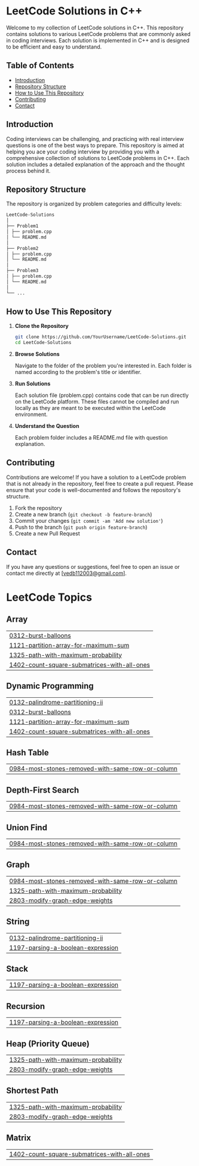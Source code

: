 # LeetCode Solutions in C++

Welcome to my collection of LeetCode solutions in C++. This repository contains solutions to various LeetCode problems that are commonly asked in coding interviews. Each solution is implemented in C++ and is designed to be efficient and easy to understand.

## Table of Contents

- [Introduction](#introduction)
- [Repository Structure](#repository-structure)
- [How to Use This Repository](#how-to-use-this-repository)
- [Contributing](#contributing)
- [Contact](#contact)

## Introduction

Coding interviews can be challenging, and practicing with real interview questions is one of the best ways to prepare. This repository is aimed at helping you ace your coding interview by providing you with a comprehensive collection of solutions to LeetCode problems in C++. Each solution includes a detailed explanation of the approach and the thought process behind it.

## Repository Structure

The repository is organized by problem categories and difficulty levels:
```bash
LeetCode-Solutions
│
├── Problem1
│ ├── problem.cpp
│ └── README.md
│
├── Problem2
│ ├── problem.cpp
│ └── README.md
│
├── Problem3
│ ├── problem.cpp
│ └── README.md
│
└── ...
```

## How to Use This Repository

1. **Clone the Repository**

   ```bash
   git clone https://github.com/YourUsername/LeetCode-Solutions.git
   cd LeetCode-Solutions
2. **Browse Solutions**

   Navigate to the folder of the problem you're interested in. Each folder is named according to the problem's title or identifier.
3. **Run Solutions**

   Each solution file (problem.cpp) contains code that can be run directly on the LeetCode platform. These files cannot be compiled and run locally as they are meant to be executed within the LeetCode environment.

4. **Understand the Question**

   Each problem folder includes a README.md file with question explanation.

## Contributing

Contributions are welcome! If you have a solution to a LeetCode problem that is not already in the repository, feel free to create a pull request. Please ensure that your code is well-documented and follows the repository's structure.

1. Fork the repository
2. Create a new branch (`git checkout -b feature-branch`)
3. Commit your changes (`git commit -am 'Add new solution'`)
4. Push to the branch (`git push origin feature-branch`)
5. Create a new Pull Request

## Contact

If you have any questions or suggestions, feel free to open an issue or contact me directly at [vedb112003@gmail.com].


<!---LeetCode Topics Start-->
# LeetCode Topics
## Array
|  |
| ------- |
| [0312-burst-balloons](https://github.com/Ved1103/LEETCODE-SOLUTIONS/tree/master/0312-burst-balloons) |
| [1121-partition-array-for-maximum-sum](https://github.com/Ved1103/LEETCODE-SOLUTIONS/tree/master/1121-partition-array-for-maximum-sum) |
| [1325-path-with-maximum-probability](https://github.com/Ved1103/LEETCODE-SOLUTIONS/tree/master/1325-path-with-maximum-probability) |
| [1402-count-square-submatrices-with-all-ones](https://github.com/Ved1103/LEETCODE-SOLUTIONS/tree/master/1402-count-square-submatrices-with-all-ones) |
## Dynamic Programming
|  |
| ------- |
| [0132-palindrome-partitioning-ii](https://github.com/Ved1103/LEETCODE-SOLUTIONS/tree/master/0132-palindrome-partitioning-ii) |
| [0312-burst-balloons](https://github.com/Ved1103/LEETCODE-SOLUTIONS/tree/master/0312-burst-balloons) |
| [1121-partition-array-for-maximum-sum](https://github.com/Ved1103/LEETCODE-SOLUTIONS/tree/master/1121-partition-array-for-maximum-sum) |
| [1402-count-square-submatrices-with-all-ones](https://github.com/Ved1103/LEETCODE-SOLUTIONS/tree/master/1402-count-square-submatrices-with-all-ones) |
## Hash Table
|  |
| ------- |
| [0984-most-stones-removed-with-same-row-or-column](https://github.com/Ved1103/LEETCODE-SOLUTIONS/tree/master/0984-most-stones-removed-with-same-row-or-column) |
## Depth-First Search
|  |
| ------- |
| [0984-most-stones-removed-with-same-row-or-column](https://github.com/Ved1103/LEETCODE-SOLUTIONS/tree/master/0984-most-stones-removed-with-same-row-or-column) |
## Union Find
|  |
| ------- |
| [0984-most-stones-removed-with-same-row-or-column](https://github.com/Ved1103/LEETCODE-SOLUTIONS/tree/master/0984-most-stones-removed-with-same-row-or-column) |
## Graph
|  |
| ------- |
| [0984-most-stones-removed-with-same-row-or-column](https://github.com/Ved1103/LEETCODE-SOLUTIONS/tree/master/0984-most-stones-removed-with-same-row-or-column) |
| [1325-path-with-maximum-probability](https://github.com/Ved1103/LEETCODE-SOLUTIONS/tree/master/1325-path-with-maximum-probability) |
| [2803-modify-graph-edge-weights](https://github.com/Ved1103/LEETCODE-SOLUTIONS/tree/master/2803-modify-graph-edge-weights) |
## String
|  |
| ------- |
| [0132-palindrome-partitioning-ii](https://github.com/Ved1103/LEETCODE-SOLUTIONS/tree/master/0132-palindrome-partitioning-ii) |
| [1197-parsing-a-boolean-expression](https://github.com/Ved1103/LEETCODE-SOLUTIONS/tree/master/1197-parsing-a-boolean-expression) |
## Stack
|  |
| ------- |
| [1197-parsing-a-boolean-expression](https://github.com/Ved1103/LEETCODE-SOLUTIONS/tree/master/1197-parsing-a-boolean-expression) |
## Recursion
|  |
| ------- |
| [1197-parsing-a-boolean-expression](https://github.com/Ved1103/LEETCODE-SOLUTIONS/tree/master/1197-parsing-a-boolean-expression) |
## Heap (Priority Queue)
|  |
| ------- |
| [1325-path-with-maximum-probability](https://github.com/Ved1103/LEETCODE-SOLUTIONS/tree/master/1325-path-with-maximum-probability) |
| [2803-modify-graph-edge-weights](https://github.com/Ved1103/LEETCODE-SOLUTIONS/tree/master/2803-modify-graph-edge-weights) |
## Shortest Path
|  |
| ------- |
| [1325-path-with-maximum-probability](https://github.com/Ved1103/LEETCODE-SOLUTIONS/tree/master/1325-path-with-maximum-probability) |
| [2803-modify-graph-edge-weights](https://github.com/Ved1103/LEETCODE-SOLUTIONS/tree/master/2803-modify-graph-edge-weights) |
## Matrix
|  |
| ------- |
| [1402-count-square-submatrices-with-all-ones](https://github.com/Ved1103/LEETCODE-SOLUTIONS/tree/master/1402-count-square-submatrices-with-all-ones) |
<!---LeetCode Topics End-->